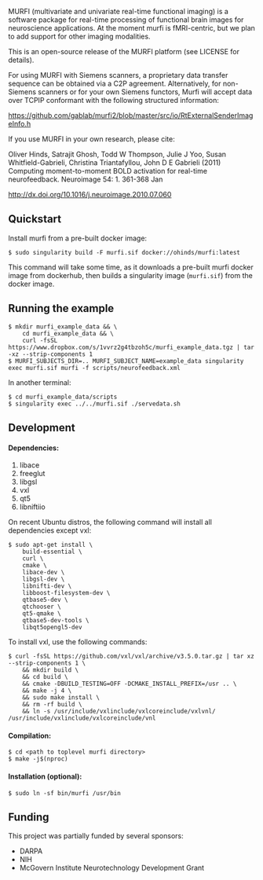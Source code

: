 MURFI (multivariate and univariate real-time functional imaging) is a software package for real-time processing of functional brain images for neuroscience applications. At the moment murfi is fMRI-centric, but we plan to add support for other imaging modalities.

This is an open-source release of the MURFI platform (see LICENSE for details).

For using MURFI with Siemens scanners, a proprietary data transfer sequence can be obtained via a C2P agreement. Alternatively, for non-Siemens scanners or for your own Siemens functors, Murfi will accept data over TCPIP conformant with the following structured information:

https://github.com/gablab/murfi2/blob/master/src/io/RtExternalSenderImageInfo.h

If you use MURFI in your own research, please cite:

Oliver Hinds, Satrajit Ghosh, Todd W Thompson, Julie J Yoo, Susan Whitfield-Gabrieli, Christina Triantafyllou, John D E Gabrieli (2011)  Computing moment-to-moment BOLD activation for real-time neurofeedback.   Neuroimage 54: 1. 361-368 Jan

http://dx.doi.org/10.1016/j.neuroimage.2010.07.060

Quickstart
----------

Install murfi from a pre-built docker image:

    $ sudo singularity build -F murfi.sif docker://ohinds/murfi:latest

This command will take some time, as it downloads a pre-built murfi
docker image from dockerhub, then builds a singularity image
(`murfi.sif`) from the docker image.

Running the example
-------------------

    $ mkdir murfi_example_data && \
        cd murfi_example_data && \
        curl -fsSL https://www.dropbox.com/s/1vvrz2g4tbzoh5c/murfi_example_data.tgz | tar -xz --strip-components 1
    $ MURFI_SUBJECTS_DIR=.. MURFI_SUBJECT_NAME=example_data singularity exec murfi.sif murfi -f scripts/neurofeedback.xml

In another terminal:

    $ cd murfi_example_data/scripts
    $ singularity exec ../../murfi.sif ./servedata.sh

Development
-----------

#### Dependencies:

1. libace
1. freeglut
1. libgsl
1. vxl
1. qt5
1. libniftiio

On recent Ubuntu distros, the following command will install all dependencies except vxl:

    $ sudo apt-get install \
        build-essential \
        curl \
        cmake \
        libace-dev \
        libgsl-dev \
        libnifti-dev \
        libboost-filesystem-dev \
        qtbase5-dev \
        qtchooser \
        qt5-qmake \
        qtbase5-dev-tools \
        libqt5opengl5-dev

To install vxl, use the following commands:

    $ curl -fsSL https://github.com/vxl/vxl/archive/v3.5.0.tar.gz | tar xz --strip-components 1 \
        && mkdir build \
        && cd build \
        && cmake -DBUILD_TESTING=OFF -DCMAKE_INSTALL_PREFIX=/usr .. \
        && make -j 4 \
        && sudo make install \
        && rm -rf build \
        && ln -s /usr/include/vxlinclude/vxlcoreinclude/vxlvnl/ /usr/include/vxlinclude/vxlcoreinclude/vnl


#### Compilation:

    $ cd <path to toplevel murfi directory>
    $ make -j$(nproc)

#### Installation (optional):

    $ sudo ln -sf bin/murfi /usr/bin

Funding
-------

This project was partially funded by several sponsors:

- DARPA
- NIH
- McGovern Institute Neurotechnology Development Grant
